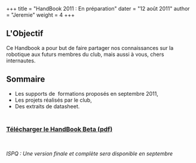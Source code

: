 +++
title = "HandBook 2011 : En préparation"
dater = "12 août 2011"
author = "Jeremie"
weight = 4
+++

<h2>
	L&#39;Objectif</h2>
<p>
	Ce Handbook a pour but de faire partager nos connaissances sur la robotique aux futurs membres du club, mais aussi &agrave; vous, chers internautes.</p>
<h2>
	Sommaire</h2>
<ul>
	<li>
		Les supports de&nbsp; formations propos&eacute;s en septembre 2011,</li>
	<li>
		Les projets r&eacute;alis&eacute;s par le club,</li>
	<li>
		Des extraits de datasheet.</li>
</ul>
<h3><a href="/clubs/robot/img/articles/POLY_7ROBOT_utf8.pdf"><br />
	T&eacute;l&eacute;charger le HandBook Beta (pdf)</a></h3><br />
	<p><em>ISPQ : Une version finale et compl&egrave;te sera disponible en septembre</em><p/>
